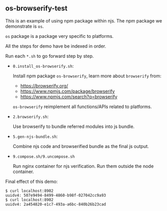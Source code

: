 ## os-browserify-test

This is an example of using npm package within njs. The npm package we demonstrate is `os`.

`os` package is a package very specific to platforms.

All the steps for demo have be indexed in order.

Run each `*.sh` to go forward step by step.

* `0.install_os-browserify.sh`:

  Install npm package `os-browserify`, learn more about `browserify` from:

  * https://browserify.org/
  * https://www.npmjs.com/package/browserify
  * https://www.npmjs.com/search?q=browserify

  `os-browserify` reimplement all functions/APIs related to platforms.

* `2.browserify.sh`:

  Use browserify to bundle referred modules into js bundle.

* `5.gen-njs-bundle.sh`:

  Combine njs code and browserified bundle as the final js output.

* `9.compose.sh/9.uncompose.sh`

  Run nginx container for njs verification. Run them outside the node container.

Final effect of this demo:

```
$ curl localhost:8902
uuidv4: 507e9494-8499-4860-b98f-027042cc9a93
$ curl localhost:8902
uuidv4: 2a454820-e1c7-493a-a6bc-840b26b23cad
```
